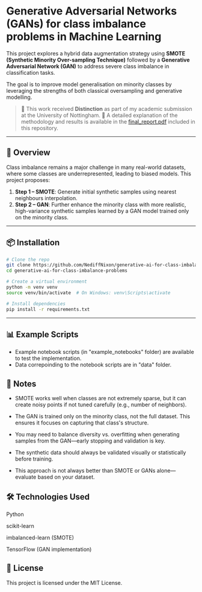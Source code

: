 # Generative Adversarial Networks (GANs) for class imbalance problems in Machine Learning

This project explores a hybrid data augmentation strategy using **SMOTE (Synthetic Minority Over-sampling Technique)** followed by a **Generative Adversarial Network (GAN)** to address severe class imbalance in classification tasks.

The goal is to improve model generalisation on minority classes by leveraging the strengths of both classical oversampling and generative modelling.

> 🏅 This work received **Distinction** as part of my academic submission at the University of Nottingham.
> 📘 A detailed explanation of the methodology and results is available in the [final_report.pdf](final_report.pdf) included in this repository.

---

## 🧠 Overview

Class imbalance remains a major challenge in many real-world datasets, where some classes are underrepresented, leading to biased models. This project proposes:

1. **Step 1 – SMOTE**: Generate initial synthetic samples using nearest neighbours interpolation.
2. **Step 2 – GAN**: Further enhance the minority class with more realistic, high-variance synthetic samples learned by a GAN model trained only on the minority class.

---

## 📦 Installation

```bash
# Clone the repo
git clone https://github.com/NediffNixon/generative-ai-for-class-imbalance-problems.git
cd generative-ai-for-class-imbalance-problems

# Create a virtual environment
python -m venv venv
source venv/bin/activate  # On Windows: venv\Scripts\activate

# Install dependencies
pip install -r requirements.txt
```
---

## 📊 Example Scripts
- Example notebook scripts (in "example_notebooks" folder) are available to test the implementation.
- Data correpoinding to the notebook scripts are in "data" folder.

## 📝 Notes
- SMOTE works well when classes are not extremely sparse, but it can create noisy points if not tuned carefully (e.g., number of neighbors).

- The GAN is trained only on the minority class, not the full dataset. This ensures it focuses on capturing that class's structure.

- You may need to balance diversity vs. overfitting when generating samples from the GAN—early stopping and validation is key.

- The synthetic data should always be validated visually or statistically before training.

- This approach is not always better than SMOTE or GANs alone—evaluate based on your dataset.

## 🛠️ Technologies Used
Python

scikit-learn

imbalanced-learn (SMOTE)

TensorFlow (GAN implementation)

## 📄 License
This project is licensed under the MIT License.
